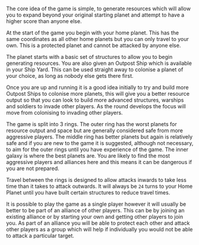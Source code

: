 The core idea of the game is simple, to generate resources which will allow you to expand beyond your original starting planet and attempt to have a higher score than anyone else. 

At the start of the game you begin with your home planet. This has the same coordinates as all other home planets but you can only travel to your own. This is a protected planet and cannot be attacked by anyone else. 

The planet starts with a basic set of structures to allow you to begin generating resources. You are also given an Outpost Ship which is available in your Ship Yard. This can be used straight away to colonise a planet of your choice, as long as nobody else gets there first.

Once you are up and running it is a good idea initially to try and build more Outpost Ships to colonise more planets, this will give you a better resource output so that you can look to build more advanced structures, warships and soldiers to invade other players. As the round develops the focus will move from colonising to invading other players.

The game is split into 3 rings. The outer ring has the worst planets for resource output and space but are generally considered safe from more aggressive players. The middle ring has better planets but again is relatively safe and if you are new to the game it is suggested, although not necessary, to aim for the outer rings until you have experience of the game. The inner galaxy is where the best planets are. You are likely to find the most aggressive players and alliances here and this means it can be dangerous if you are not prepared.

Travel between the rings is designed to allow attacks inwards to take less time than it takes to attack outwards. It will always be `24` turns to your Home Planet until you have built certain structures to reduce travel times.

It is possible to play the game as a single player however it will usually be better to be part of an alliance of other players. This can be by joining an existing alliance or by starting your own and getting other players to join you. As part of an alliance you will be able to protect each other and attack other players as a group which will help if individually you would not be able to attack a particular target.
